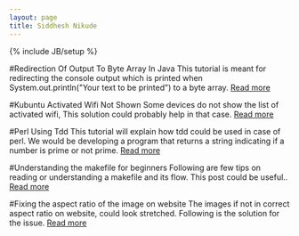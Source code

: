 ```yaml
---
layout: page
title: Siddhesh Nikude
---
```

{% include JB/setup %}

#Redirection Of Output To Byte Array In Java
This tutorial is meant for redirecting the console output which is printed when System.out.println("Your text to be printed") to a byte array.
[Read more](http://sidnik007.github.io/lessons/2015/07/29/redirection-of-output-to-byte-array-in-java/)

#Kubuntu Activated Wifi Not Shown
Some devices do not show the list of activated wifi, This solution could probably help in that case.
[Read more](http://sidnik007.github.io/lessons/2015/07/31/kubuntu-activated-wifi-not-shown/)

#Perl Using Tdd
This tutorial will explain how tdd could be used in case of perl. We would be developing a program that returns a string indicating if a number is prime or not prime.
[Read more](http://sidnik007.github.io/lessons/2015/08/06/perl-using-tdd/)

#Understanding the makefile for beginners
Following are few tips on reading or understanding a makefile and its flow. This post could be useful..
[Read more](http://sidnik007.github.io/lessons/2015/08/19/tips-for-reading-and-understanding-makefile/)

#Fixing the aspect ratio of the image on website
The images if not in correct aspect ratio on website, could look stretched. Following is the solution for the issue.
[Read more](http://sidnik007.github.io/lessons/2015/09/11/maintain-aspect-ratio-of-images-on-website/)
